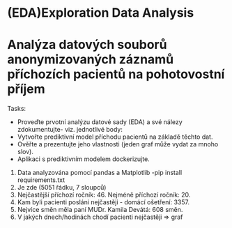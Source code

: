 # (EDA)Exploration Data Analysis
# Analýza datových souborů anonymizovaných záznamů příchozích pacientů na pohotovostní příjem

Tasks:
- Proveďte prvotní analýzu datové sady (EDA) a své nálezy zdokumentujte- viz. jednotlivé body:
- Vytvořte prediktivní model příchodu pacientů na základě těchto dat.
- Ověřte a prezentujte jeho vlastnosti (jeden graf může vydat za mnoho slov).
- Aplikaci s prediktivním modelem dockerizujte.

1) Data analyzována pomocí pandas a Matplotlib -pip install requirements.txt
2) Je zde (5051 řádku, 7 sloupců)
3) Nejčastější příchozí ročník: 46. Nejméně příchozí ročník: 20.
4) Kam byli pacienti posláni nejčastěji - domácí ošetření: 3357.
5) Nejvíce směn měla paní MUDr. Kamila Devátá: 608 směn.
6) V jakých dnech/hodinách chodí pacienti nejčastěji => graf

